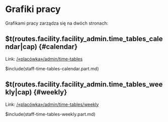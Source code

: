 # Grafiki pracy

Grafikami pracy zarządza się na dwóch stronach:

## $t(routes.facility.facility_admin.time_tables_calendar|cap) {#calendar}

Link: [/«placówka»/admin/time-tables](/__facility/admin/time-tables)

$include(staff-time-tables-calendar.part.md)

## $t(routes.facility.facility_admin.time_tables_weekly|cap) {#weekly}

Link: [/«placówka»/admin/time-tables/weekly](/__facility/admin/time-tables/weekly)

$include(staff-time-tables-weekly.part.md)
